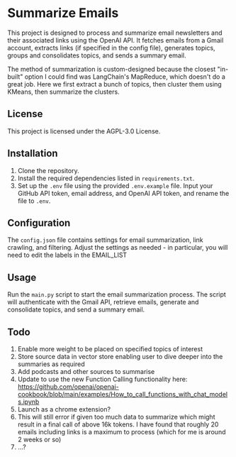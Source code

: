 # Summarize Emails

This project is designed to process and summarize email newsletters and their associated links using the OpenAI API. It fetches emails from a Gmail account, extracts links (if specified in the config file), generates topics, groups and consolidates topics, and sends a summary email.

The method of summarization is custom-designed because the closest "in-built" option I could find was LangChain's MapReduce, which doesn't do a great job. Here we first extract a bunch of topics, then cluster them using KMeans, then summarize the clusters. 

## License

This project is licensed under the AGPL-3.0 License.

## Installation

1. Clone the repository.
2. Install the required dependencies listed in `requirements.txt`.
3. Set up the `.env` file using the provided `.env.example` file. Input your GitHub API token, email address, and OpenAI API token, and rename the file to `.env`.

## Configuration

The `config.json` file contains settings for email summarization, link crawling, and filtering. Adjust the settings as needed - in particular, you will need to edit the labels in the EMAIL_LIST

## Usage

Run the `main.py` script to start the email summarization process. The script will authenticate with the Gmail API, retrieve emails, generate and consolidate topics, and send a summary email.

## Todo

1. Enable more weight to be placed on specified topics of interest
2. Store source data in vector store enabling user to dive deeper into the summaries as required
3. Add podcasts and other sources to summarise
4. Update to use the new Function Calling functionality here: https://github.com/openai/openai-cookbook/blob/main/examples/How_to_call_functions_with_chat_models.ipynb
5. Launch as a chrome extension?
6. This will still error if given too much data to summarize which might result in a final call of above 16k tokens. I have found that roughly 20 emails including links is a maximum to process (which for me is around 2 weeks or so)
7. ...?